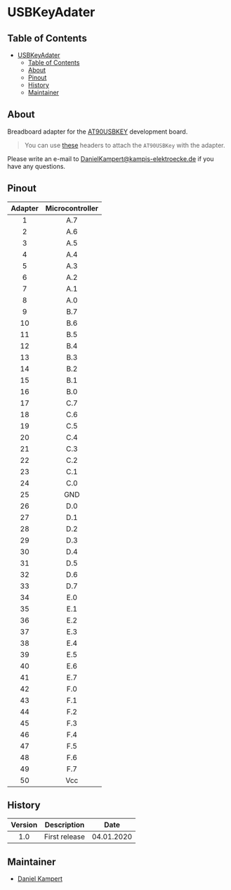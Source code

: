 # USBKeyAdater

## Table of Contents

- [USBKeyAdater](#usbkeyadater)
  - [Table of Contents](#table-of-contents)
  - [About](#about)
  - [Pinout](#pinout)
  - [History](#history)
  - [Maintainer](#maintainer)

## About

Breadboard adapter for the [AT90USBKEY](https://www.microchip.com/DevelopmentTools/ProductDetails/PartNO/AT90USBKEY2) development board.

> You can use [these](https://www.mouser.de/ProductDetail/Harwin/M52-5100545?qs=%2Fha2pyFaduhO%252BEepM1RQNXq7MdGdl0xmqxrysd7ByKdGvk59s6yMfA%3D%3D) headers to attach the `AT90USBKey` with the adapter.

Please write an e-mail to [DanielKampert@kampis-elektroecke.de](DanielKampert@kampis-elektroecke.de) if you have any questions.

## Pinout

| **Adapter** | **Microcontroller**              |
|:-----------:|:--------------------------------:|
| 1           | A.7                              |
| 2           | A.6                              |
| 3           | A.5                              |
| 4           | A.4                              |
| 5           | A.3                              |
| 6           | A.2                              |
| 7           | A.1                              |
| 8           | A.0                              |
| 9           | B.7                              |
| 10          | B.6                              |
| 11          | B.5                              |
| 12          | B.4                              |
| 13          | B.3                              |
| 14          | B.2                              |
| 15          | B.1                              |
| 16          | B.0                              |
| 17          | C.7                              |
| 18          | C.6                              |
| 19          | C.5                              |
| 20          | C.4                              |
| 21          | C.3                              |
| 22          | C.2                              |
| 23          | C.1                              |
| 24          | C.0                              |
| 25          | GND                              |
| 26          | D.0                              |
| 27          | D.1                              |
| 28          | D.2                              |
| 29          | D.3                              |
| 30          | D.4                              |
| 31          | D.5                              |
| 32          | D.6                              |
| 33          | D.7                              |
| 34          | E.0                              |
| 35          | E.1                              |
| 36          | E.2                              |
| 37          | E.3                              |
| 38          | E.4                              |
| 39          | E.5                              |
| 40          | E.6                              |
| 41          | E.7                              |
| 42          | F.0                              |
| 43          | F.1                              |
| 44          | F.2                              |
| 45          | F.3                              |
| 46          | F.4                              |
| 47          | F.5                              |
| 48          | F.6                              |
| 49          | F.7                              |
| 50          | Vcc                              |

## History

| **Version**  | **Description**                            | **Date**   |
|:------------:|:------------------------------------------:|:----------:|
| 1.0          | First release                              | 04.01.2020 |

## Maintainer

- [Daniel Kampert](DanielKampert@kampis-elektroecke.de)
